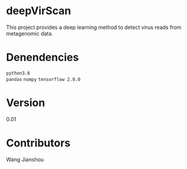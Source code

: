 # deepVirScan
This project provides a deep learning method to detect virus reads from metagenomic data.

# Denendencies
`python3.6`  
`pandas`
`numpy`
`tensorflow 2.0.0`

# Version
0.01

# Contributors
Wang Jianshou



